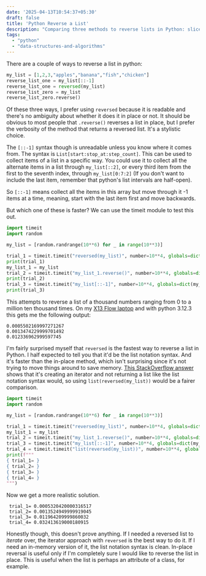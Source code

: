 ```yaml
---
date: '2025-04-13T10:54:37+05:30'
draft: false
title: 'Python Reverse a List'
description: "Comparing three methods to reverse lists in Python: slice notation, reversed(), and .reverse(). Includes performance benchmarks and readability considerations."
tags:
  - "python"
  - "data-structures-and-algorithms"
---
```


There are a couple of ways to reverse a list in python:

```python
my_list = [1,2,3,"apples","banana","fish","chicken"]
reverse_list_one = my_list[::-1]
reverse_list_one = reversed(my_list)
reverse_list_zero = my_list
reverse_list_zero.reverse()
```

Of these three ways, I prefer using `reversed` because it is readable and there's no ambiguity about whether it does it in place or not. It should be obvious to most people that `.reverse()` reverses a list in place,
but I prefer the verbosity of the method that returns a reversed list. It's a stylistic choice.

The `[::-1]` syntax though is unreadable unless you know where it comes from. The syntax is `List[start:stop_at:step_count]`. This can be used to collect items of a list in a specific way. You could use it to collect all the alternate items in a list through `my_list[::2]`, or every third item from the first to the seventh index, through `my_list[0:7:2]` (If you don't want to include the last item, remember that python's list intervals are half-open).

So `[::-1]` means collect all the items in this array but move through it -1 items at a time, meaning, start with the last item first and move backwards.

But which one of these is faster? We can use the timeit module to test this out.

```python
import timeit
import random

my_list = [random.randrange(10**6) for _ in range(10**3)]

trial_1 = timeit.timeit("reversed(my_list)", number=10**4, globals=dict(my_list=my_list))
print(trial_1)
my_list_1 = my_list
trial_2 = timeit.timeit("my_list_1.reverse()", number=10**4, globals=dict(my_list_1=my_list_1))
print(trial_2)
trial_3 = timeit.timeit("my_list[::-1]", number=10**4, globals=dict(my_list=my_list))
print(trial_3)
```

This attempts to reverse a list of a thousand numbers ranging from 0 to a million ten thousand times. On my [X13 Flow laptop](/gear/#laptop---asus-x13-flow-2022) and with python 3.12.3 this gets me the following output:

```
0.0005502169997271267
0.0013474229999701492
0.012336962999597745
```

I'm fairly surprised myself that `reversed` is the fastest way to reverse a list in Python. I half expected to tell you that it'd be the list notation syntax. And it's faster than the in-place method, which isn't surprising since it's not trying to move things around to save memory. [This StackOverflow answer](https://stackoverflow.com/questions/65540349/time-complexity-of-reversed-in-python-3) shows that it's creating an iterator and not returning a list like the list notation syntax would, so using `list(reversed(my_list))` would be a fairer comparison.


```python
import timeit
import random

my_list = [random.randrange(10**6) for _ in range(10**3)]

trial_1 = timeit.timeit("reversed(my_list)", number=10**4, globals=dict(my_list=my_list))
my_list_1 = my_list
trial_2 = timeit.timeit("my_list_1.reverse()", number=10**4, globals=dict(my_list_1=my_list_1))
trial_3 = timeit.timeit("my_list[::-1]", number=10**4, globals=dict(my_list=my_list))
trial_4 = timeit.timeit("list(reversed(my_list))", number=10**4, globals=dict(my_list=my_list))
print(f"""
{ trial_1= }
{ trial_2= }
{ trial_3= }
{ trial_4= }
""")
```

Now we get a more realistic solution. 

```
 trial_1= 0.0005320420000316517
 trial_2= 0.0013524949999919045
 trial_3= 0.011964209999860032
 trial_4= 0.032413619000180915
```

Honestly though, this doesn't prove anything. If I needed a reversed list to _iterate_ over, the iterator approach with `reversed` is the best way to do it. If I need an in-memory version of it, the list notation syntax is clean. In-place reversal is useful only if I'm completely sure I would like to reverse the list in place. This is useful when the list is perhaps an attribute of a class, for example.